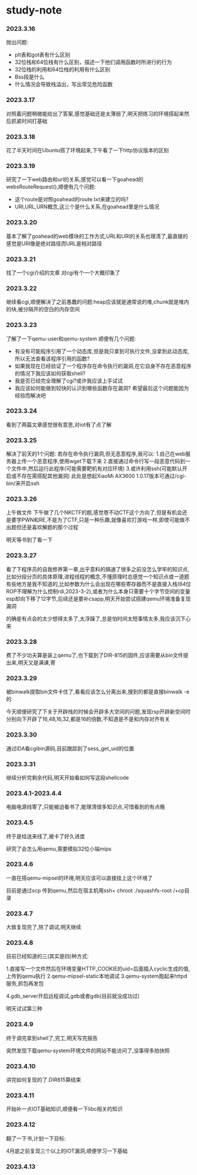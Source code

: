 # study-note
### 2023.3.16 

抛出问题:
  * plt表和got表有什么区别
  * 32位栈和64位栈有什么区别，描述一下他们调用函数时所进行的行为
  * 32位栈的利用和64位栈的利用有什么区别
  * Bss段是什么
  * 什么情况会导致栈溢出，写出常见危险函数

### 2023.3.17

对照着问题稍微能给出了答案,感觉基础还是太薄弱了,明天把练习的环境搭起来然后抓紧时间打基础

### 2023.3.18 

花了半天时间在Ubuntu搭了环境起来,下午看了一下http协议版本的区别

### 2023.3.19 

研究了一下web路由和url的关系,感觉可以看一下goahead的websRouteRequest(),顺便有几个问题:
  * 这个route是对照goahead的route.txt来建立的吗?
  * URI,URL,URN概念,这三个是什么关系,在goahead里是什么情况

### 2023.3.20

基本了解了goahead的web模块的工作方式,URL和URI的关系也理清了,最直接的感觉是URI像是绝对路径而URL是相对路径

### 2023.3.21 

找了一个cgi介绍的文章 对cgi有个一个大概印象了

### 2023.3.22 

继续看cgi,顺便解决了之前愚蠢的问题:heap应该就是通常说的堆,chunk就是堆内的块,被分隔开的空白的内存空间

### 2023.3.23

了解了一下qemu-user和qemu-system
顺便有几个问题:
 * 有没有可能程序引用了一个动态库,但是我只拿到可执行文件,没拿到此动态库,所以无法查看该程序引用的函数?
 * 如果我现在已经验证了一个程序存在命令执行的漏洞,在它自身不存在恶意程序的情况下我应该如何获取shell?
 * 我是否已经完全理解了cgi?或许我应该上手试试
 * 我应该如何能做到较快的认识到哪些函数存在漏洞?
 希望最后这个问题能因为经验而解决吧


### 2023.3.24 

看到了两篇文章感觉很有意思,对iot有了点了解


### 2023.3.25

解决了前天的1个问题:
若存在命令执行漏洞,但无恶意程序,我可以:
1.自己在web服务器上传一个恶意程序,使用wget下载下来
2.直接通过命令行写一段恶意代码到一个文件中,然后运行此程序(可能需要靶机有对应环境)
3.或许利用ssh(可能默认开启或不存在需搭配其他漏洞)
此处是想起XiaoMi AX3600 1.0.17版本可通过/cgi-bin/来开启ssh


### 2023.3.26

上午做文件
下午做了几个NKCTF的题,感觉卷不动CTF这个方向了,但是有机会还是要学PWN和RE,不是为了CTF,只是一种乐趣,就像喜欢打游戏一样,即使可能做不出题但还是喜欢解题的那个过程

明天等书到了看一下
 
### 2023.3.27  

看了下程序员的自我修养第一章,出乎意料的搞通了很多之前没怎么学牢的知识点,比如分段分页的具体原理,进程线程的概念,不懂原理时总感觉一个知识点或一道题有些地方是我不知道的,比如参数为什么会出现在哪些寄存器而不是直接入栈(64位ROP不理解为什么控制rdi,2023-3-2),或者为什么本身只需要十个字节空间的变量esp却向下移了12字节,后续还是要补csapp,明天开始尝试搭建qemu环境准备复现漏洞

的确是有点会的太少想得太多了,太浮躁了,总是怕时间太短事情太多,我应该沉下心来


### 2023.3.28 

费了不少功夫算是装上qemu了,也下载到了DIR-815的固件,应该需要从bin文件提出来,明天又是满课,寄

### 2023.3.29

被binwalk提取bin文件卡住了,看看应该怎么分离出来,搜到的都是直接binwalk -e的



今天顺便研究了下关于开辟栈的时候会开辟多大空间的问题,发现rsp开辟新空间时分别向下开辟了16,48,16,32,都是16的倍数,不知道是不是和内存对齐有关

### 2023.3.30
通过IDA看cgibin源码,目前跟踪到了sess_get_uid的位置


### 2023.3.31

继续分析完剩余代码,明天开始看如何写这段shellcode


### 2023.4.1-2023.4.4

电脑电源线寄了,只能被迫看书了,能理清很多知识点,可惜看到的有点晚

### 2023.4.5

终于是给送来线了,被卡了好久进度

研究了会怎么用qemu,需要模拟32位小端mips

### 2023.4.6

一直在搭qemu-mipsel的环境,明天应该可以直接挂上这个环境了

目前是通过scp 传到qemu,然后在宿主机用ssh+ chroot ./squashfs-root /+cp目录

### 2023.4.7

大致复现完了,除了调试,明天继续

### 2023.4.8

目前已经知道的三(其实是四)种方式:

1.直接写一个文件然后在环境变量HTTP_COOKIE的uid=后面插入cyclic生成的值,上传到qemu执行
2.qemu-mipsel-static本地调试
3.qemu-system跑起来httpd服务,抓包再发包

4.gdb_server开启远程调试,gdb或者gdb(目前就没成功过)

明天试试第三种

### 2023.4.9

终于调完拿到shell了,完工,明天写完报告

突然发现下载qemu-system环境文件的网站不能访问了,没事得多拍快照

### 2023.4.10

讲完如何复现的了.DIR815算结束

### 2023.4.11

开始补一点IOT基础知识,顺便看一下libc相关的知识

### 2023.4.12

翻了一下书,计划一下目标:

4月底之前复现三个以上的IOT漏洞,顺便学习一下基础

### 2023.4.13 
